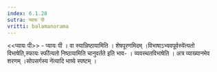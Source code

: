 ```yaml
---
index: 6.1.28
sutra: प्यायः पी
vritti: balamanorama
---
```


<<प्यायः पी>> - प्यायः पी । वा स्यान्निष्ठायामिति । शेषपूरणमिदम् ।विभाषाऽभ्यवपूर्वस्ये॑त्यतो विभाषेति,स्फायः स्फी॑त्यतो निष्ठायामिति चानुवर्तते इति भाव- । व्यवस्थतविभाषेति । अत्र व्याख्यानमेव शरणम् ।सोपसर्गस्य ने॑त्यादि भाष्ये स्पष्टम् । 